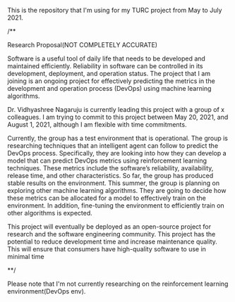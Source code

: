 This is the repository that I'm using for my TURC project from May to July 2021.


/**

Research Proposal(NOT COMPLETELY ACCURATE)

Software is a useful tool of daily life that needs to be developed and maintained efficiently. Reliability in software can be controlled in its development, deployment, and operation status. The project that I am joining is an ongoing project for effectively predicting the metrics in the development and operation process (DevOps) using machine learning algorithms. 

Dr. Vidhyashree Nagaruju is currently leading this project with a group of x colleagues. I am trying to commit to this project between May 20, 2021, and August 1, 2021, although I am flexible with time commitments. 

Currently, the group has a test environment that is operational. The group is researching techniques that an intelligent agent can follow to predict the DevOps process. Specifically, they are looking into how they can develop a model that can predict DevOps metrics using reinforcement learning techniques. These metrics include the software’s reliability, availability, release time, and other characteristics. So far, the group has produced stable results on the environment. This summer, the group is planning on exploring other machine learning algorithms. They are going to decide how these metrics can be allocated for a model to effectively train on the environment. In addition, fine-tuning the environment to efficiently train on other algorithms is expected. 

This project will eventually be deployed as an open-source project for research and the software engineering community. This project has the potential to reduce development time and increase maintenance quality. This will ensure that consumers have high-quality software to use in minimal time

**/

Please note that I'm not currently researching on the reinforcement learning environment(DevOps env). 
